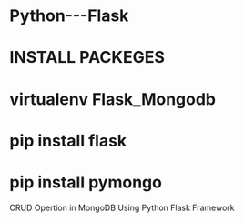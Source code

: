 # Python---Flask


# INSTALL PACKEGES

# virtualenv Flask_Mongodb

# pip install flask

# pip install pymongo


CRUD Opertion in MongoDB Using Python Flask Framework
